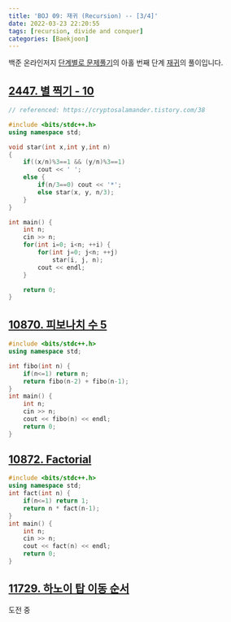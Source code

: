 ```yaml
---
title: 'BOJ 09: 재귀 (Recursion) -- [3/4]'
date: 2022-03-23 22:20:55
tags: [recursion, divide and conquer]
categories: [Baekjoon]
---
```


백준 온라인저지 [단계별로 문제풀기](https://www.acmicpc.net/step)의 아홀 번째 단계 [재귀](https://www.acmicpc.net/step/19)의 풀이입니다.

## [2447. 별 찍기 - 10](https://www.acmicpc.net/problem/2447)

```cpp
// referenced: https://cryptosalamander.tistory.com/38

#include <bits/stdc++.h>
using namespace std;

void star(int x,int y,int n)
{
	if((x/n)%3==1 && (y/n)%3==1)
		cout << ' ';
	else {
		if(n/3==0) cout << '*';
		else star(x, y, n/3);
	}
}

int main() {
	int n;
	cin >> n;
	for(int i=0; i<n; ++i) {
		for(int j=0; j<n; ++j)
			star(i, j, n);
		cout << endl;
	}

	return 0;
}
```


## [10870. 피보나치 수 5](https://www.acmicpc.net/problem/10870)

```cpp
#include <bits/stdc++.h>
using namespace std;

int fibo(int n) {
	if(n<=1) return n;
	return fibo(n-2) + fibo(n-1);
}
int main() {
	int n;
	cin >> n;
	cout << fibo(n) << endl;
	return 0;
}
```

## [10872. Factorial](https://www.acmicpc.net/problem/10872)

```cpp
#include <bits/stdc++.h>
using namespace std;
int fact(int n) {
	if(n<=1) return 1;
	return n * fact(n-1);
}
int main() {
	int n;
	cin >> n;
	cout << fact(n) << endl;
	return 0;
}
```

## [11729. 하노이 탑 이동 순서](https://www.acmicpc.net/problem/11729) 

도전 중
